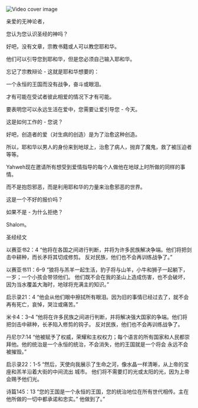 ![Video cover image](./cover.jpg)

亲爱的无神论者，

您认为您认识圣经的神吗？

好吧，没有文章，宗教书籍或人可以教您耶和华。

他们可以引导您到耶和华，但是您必须自己输入耶和华。

忘记了宗教辩论 - 这就是耶和华想要的：

一个永恒的王国而没有战争，奋斗或眼泪。

才有可能在受试者彼此相爱的情况下才有可能。

要表明您可以永远生活在爱中，您需要让爱引导您 - 今天。

这是如何工作的 - 您说？

好吧，创造者的爱（对生病的创造）是为了治愈这种创造。

所以，耶和华以男人的身份来到地球上，治愈了病人，抛弃了魔鬼，救了被压迫者等等。

Yahweh现在邀请所有想受到爱情指导的每个人做他在地球上时所做的同样的事情。

而不是抱怨邪恶，而是利用耶和华的力量来治愈邪恶的世界。

这是一个不好的报价吗？

如果不是 - 为什么拒绝？

Shalom。


圣经经文

以赛亚书2：4
“他将在各国之间进行判断，并将为许多民族解决争端。他们将把剑击中耕种，而长矛将其切成修剪。 反对民族，他们也不会再训练战争了。”

以赛亚书11：6–9
“狼将与羔羊一起生活，豹子将与山羊，小牛和狮子一起躺下，一岁；一个小孩会带领他们。 他们既不会在我的圣山上造成伤害，也不会破坏，因为当水覆盖大海时，地球将充满主的知识。”

启示录21：4
“他会从他们眼中擦拭所有眼泪。因为旧的事情已经过去了，就不会再有死亡，哀悼，哭泣或痛苦。”

米卡4：3–4
”他将在许多民族之间进行判断，并将解决强大国家的争端。他们将把剑击中耕种，长矛陷入修剪的钩子。 反对民族，他们也不会再训练战争了。

丹尼尔7:14
“他被赋予了权威，荣耀和主权权力；每个语言的所有国家和人民都崇拜他。他的统治是一个永恒的统治，不会消失，他的王国就是一个将会 永远不会被摧毁。”

启示录22：1-5
“然后，天使向我展示了生命之河，像水晶一样清晰，从上帝的宝座和羔羊沿着大街的中间流出 城市。 他们将不需要灯的光或太阳的光，因为上帝会赐予他们光。

诗篇145：13
“您的王国是一个永恒的王国，您的统治地位在所有世代相传。主在他所做的一切中都承诺和忠实。”
他做到了。”